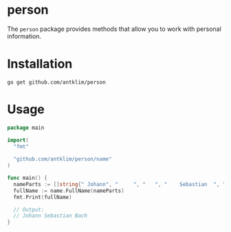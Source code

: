 # person

The `person` package provides methods that allow you to work with personal information.

# Installation
`go get github.com/antklim/person`

# Usage
```go
package main

import(
  "fmt"
  
  "github.com/antklim/person/name"
)

func main() {
  nameParts := []string{" Johann", "     ", "   ", "	Sebastian  ", "Bach"}
  fullName := name.FullName(nameParts)
  fmt.Print(fullName)

  // Output:
  // Johann Sebastian Bach
}
```
